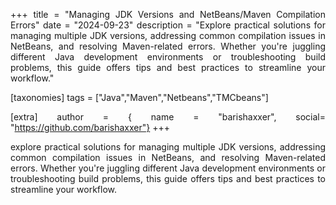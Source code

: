 +++
title = "Managing JDK Versions and NetBeans/Maven Compilation Errors"
date = "2024-09-23"
description = "Explore practical solutions for managing multiple JDK versions, addressing common compilation issues in NetBeans, and resolving Maven-related errors. Whether you're juggling different Java development environments or troubleshooting build problems, this guide offers tips and best practices to streamline your workflow."

[taxonomies]
tags = ["Java","Maven","Netbeans","TMCbeans"]

[extra]
author = { name = "barishaxxer", social= "https://github.com/barishaxxer"}
+++

<style>
body{

text-align: justify;
}

</style>

explore practical solutions for managing multiple JDK versions, addressing common compilation issues in NetBeans, and resolving Maven-related errors. Whether you're juggling different Java development environments or troubleshooting build problems, this guide offers tips and best practices to streamline your workflow.
